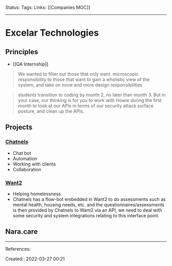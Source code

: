 Status: 
Tags: 
Links: [[Companies MOC]]
___

# Excelar Technologies
## Principles
- [[QA Internship]]

> We wanted to filter out those that only want  microscopic responsibility to those that want to gain a wholistic view of the system, and take on more and more design responsibilities

> students transition to coding by month 2, no later than month 3. But in your case, our thinking is for you to work with Howie during the first month to look at our APIs in terms of our security attack surface posture, and clean up the APIs.
## Projects
### [Chatnels](https://www.chatnels.com/)
- Chat bot
- Automation
- Working with clients
- Collaboration

### [Want2](https://www.want2.ca/what-we-do/)
- Helping homelessness
- Chatnels has a flow-bot embedded in Want2 to do assessments such as mental health, housing needs, etc. and the questionnaires/assessments is then provided by Chatnels to Want2 via an API, we need to deal with some security and system integrations relating to this interface point.
## Nara.care

___
References:

Created:: 2022-03-27 00:21

